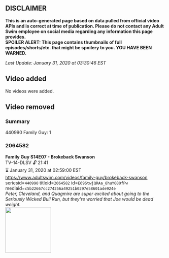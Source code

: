 ## DISCLAIMER
**This is an auto-generated page based on data pulled from official video APIs and is correct at time of publication. Please do not contact any Adult Swim employee on social media regarding any information this page provides.**  
**SPOILER ALERT: This page contains thumbnails of full episodes/shorts/etc. that might be spoilery to you. YOU HAVE BEEN WARNED.**  

_Last Update: January 31, 2020 at 03:30:46 EST_
## Video added
No videos were added.  
## Video removed
### Summary
440990 Family Guy: 1  
### 2064582
**Family Guy S14E07 - Brokeback Swanson**  
TV-14-DLSV 🔓 21:41  
⌛ January 31, 2020 at 02:59:00 EST  
https://www.adultswim.com/videos/family-guy/brokeback-swanson  
seriesid=`440990` titleid=`2064582` id=`E69StwjQRAa_8huY08OfPw` mediaid=`c5b22667cc274256a49251b0297e58601ade924e`  
_Peter, Cleveland, and Quagmire are super excited about going to the Seriously Wicked Bull Run, but they're worried that Joe would be dead weight._  
<a href="https://i.cdn.turner.com/adultswim/big/video/brokeback-swanson/familyguy_1307_air_cid-2XXDG.jpg"><img src="https://i.cdn.turner.com/adultswim/big/video/brokeback-swanson/familyguy_1307_air_cid-2XXDG.jpg" height="144px" /></a>
